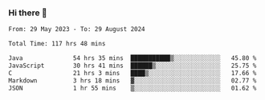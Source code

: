 ### Hi there 👋

<!--START_SECTION:waka-->

```txt
From: 29 May 2023 - To: 29 August 2024

Total Time: 117 hrs 48 mins

Java              54 hrs 35 mins  ███████████▒░░░░░░░░░░░░░   45.80 %
JavaScript        30 hrs 41 mins  ██████▒░░░░░░░░░░░░░░░░░░   25.75 %
C                 21 hrs 3 mins   ████▒░░░░░░░░░░░░░░░░░░░░   17.66 %
Markdown          3 hrs 18 mins   ▓░░░░░░░░░░░░░░░░░░░░░░░░   02.77 %
JSON              1 hr 55 mins    ▒░░░░░░░░░░░░░░░░░░░░░░░░   01.62 %
```

<!--END_SECTION:waka-->
<!--
**the-beef-calculator/the-beef-calculator** is a ✨ _special_ ✨ repository because its `README.md` (this file) appears on your GitHub profile.

Here are some ideas to get you started:

- 🔭 I’m currently working on ...
- 🌱 I’m currently learning ...
- 👯 I’m looking to collaborate on ...
- 🤔 I’m looking for help with ...
- 💬 Ask me about ...
- 📫 How to reach me: ...
- 😄 Pronouns: ...
- ⚡ Fun fact: ...
-->
